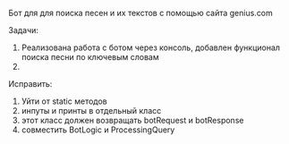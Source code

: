 Бот для для поиска песен и их текстов с помощью сайта genius.com

Задачи:
1. Реализована работа с ботом через консоль, добавлен функционал поиска песни по ключевым словам
2. 
Исправить:
1. Уйти от static методов
2. инпуты и принты в отдельный класс
3. этот класс должен возвращать botRequest и botResponse
4. совместить BotLogic и ProcessingQuery
